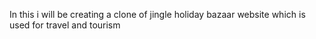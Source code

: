 In this i will be creating a clone of jingle holiday bazaar website which is used for travel and tourism
